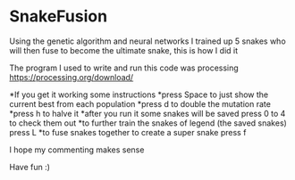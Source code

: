 # SnakeFusion
Using the genetic algorithm and neural networks I trained up 5 snakes who will then fuse to become the ultimate snake, this is how I did it

The program I used to write and run this code was processing https://processing.org/download/

*If you get it working some instructions
*press Space to just show the current best from  each population
*press d to double the mutation rate
*press h to halve it 
*after you run it some snakes will be saved press 0 to 4 to check them out
*to further train the snakes of legend (the saved snakes) press L
*to fuse snakes together to create a super snake press f


I hope my commenting makes sense 

Have fun :)
